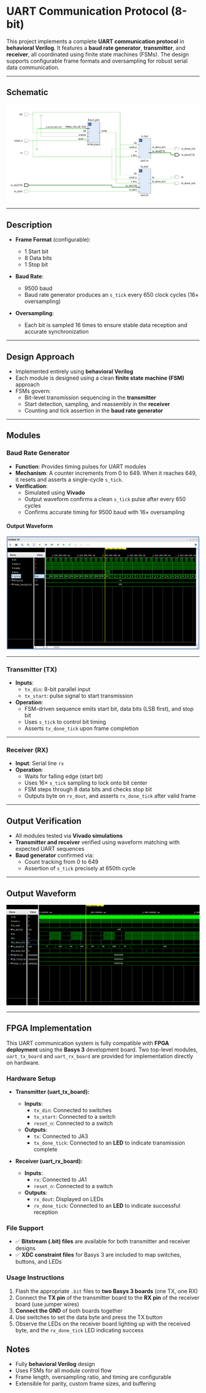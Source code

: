 # UART Communication Protocol (8-bit)

This project implements a complete **UART communication protocol** in **behavioral Verilog**. It features a **baud rate generator**, **transmitter**, and **receiver**, all coordinated using finite state machines (FSMs). The design supports configurable frame formats and oversampling for robust serial data communication.

---

## Schematic

![UART Schematic](results/schematic.png)

---

## Description

- **Frame Format** (configurable):  
  - 1 Start bit  
  - 8 Data bits  
  - 1 Stop bit

- **Baud Rate**:  
  - 9500 baud  
  - Baud rate generator produces an `s_tick` every 650 clock cycles (16× oversampling)

- **Oversampling**:  
  - Each bit is sampled 16 times to ensure stable data reception and accurate synchronization

---

## Design Approach

- Implemented entirely using **behavioral Verilog**
- Each module is designed using a clean **finite state machine (FSM)** approach
- FSMs govern:
  - Bit-level transmission sequencing in the **transmitter**
  - Start detection, sampling, and reassembly in the **receiver**
  - Counting and tick assertion in the **baud rate generator**

---

## Modules

### Baud Rate Generator

- **Function**: Provides timing pulses for UART modules
- **Mechanism**: A counter increments from 0 to 649. When it reaches 649, it resets and asserts a single-cycle `s_tick`.
- **Verification**:
  - Simulated using **Vivado**
  - Output waveform confirms a clean `s_tick` pulse after every 650 cycles
  - Confirms accurate timing for 9500 baud with 16× oversampling

#### Output Waveform

![Baud Rate Generator Output](results/output_2.png)

---

### Transmitter (TX)

- **Inputs**:  
  - `tx_din`: 8-bit parallel input  
  - `tx_start`: pulse signal to start transmission
- **Operation**:
  - FSM-driven sequence emits start bit, data bits (LSB first), and stop bit
  - Uses `s_tick` to control bit timing
  - Asserts `tx_done_tick` upon frame completion

---

### Receiver (RX)

- **Input**: Serial line `rx`
- **Operation**:
  - Waits for falling edge (start bit)  
  - Uses 16× `s_tick` sampling to lock onto bit center  
  - FSM steps through 8 data bits and checks stop bit  
  - Outputs byte on `rx_dout`, and asserts `rx_done_tick` after valid frame

---

## Output Verification

- All modules tested via **Vivado simulations**
- **Transmitter and receiver** verified using waveform matching with expected UART sequences
- **Baud generator** confirmed via:
  - Count tracking from 0 to 649
  - Assertion of `s_tick` precisely at 650th cycle

---

## Output Waveform

![UART Output](results/output.png)

---

## FPGA Implementation

This UART communication system is fully compatible with **FPGA deployment** using the **Basys 3** development board. Two top-level modules, `uart_tx_board` and `uart_rx_board` are provided for implementation directly on hardware.

### Hardware Setup

- **Transmitter (uart_tx_board):**
  - **Inputs**:
    - `tx_din`: Connected to switches
    - `tx_start`: Connected to a switch
    - `reset_n`: Connected to a switch
  - **Outputs**:
    - `tx`: Connected to JA3
    - `tx_done_tick`: Connected to an **LED** to indicate transmission complete

- **Receiver (uart_rx_board):**
  - **Inputs**:
    - `rx`: Connected to JA1
    - `reset_n`: Connected to a switch
  - **Outputs**:
    - `rx_dout`: Displayed on LEDs
    - `rx_done_tick`: Connected to an **LED** to indicate successful reception

### File Support

- ✅ **Bitstream (.bit) files** are available for both transmitter and receiver designs  
- ✅ **XDC constraint files** for Basys 3 are included to map switches, buttons, and LEDs

### Usage Instructions

1. Flash the appropriate `.bit` files to **two Basys 3 boards** (one TX, one RX)
2. Connect the **TX pin** of the transmitter board to the **RX pin** of the receiver board (use jumper wires)
3. **Connect the GND** of both boards together
4. Use switches to set the data byte and press the TX button
5. Observe the LEDs on the receiver board lighting up with the received byte, and the `rx_done_tick` LED indicating success


## Notes

- Fully **behavioral Verilog** design
- Uses FSMs for all module control flow
- Frame length, oversampling ratio, and timing are configurable
- Extensible for parity, custom frame sizes, and buffering



